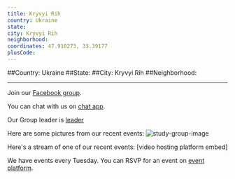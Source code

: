 ```yaml
---
title: Kryvyi Rih
country: Ukraine
state: 
city: Kryvyi Rih
neighborhood: 
coordinates: 47.910273, 33.39177
plusCode:
---
```


##Country: Ukraine
##State: 
##City: Kryvyi Rih
##Neighborhood: 
*****
Join our [Facebook group](https://www.facebook.com/groups/free.code.camp.kryvyi.rih).

You can chat with us on [chat app]().

Our Group leader is [leader]()

Here are some pictures from our recent events:
![study-group-image]()

Here's a stream of one of our recent events:
[video hosting platform embed]

We have events every Tuesday. You can RSVP for an event on [event platform]().
